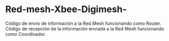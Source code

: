 # Red-mesh-Xbee-Digimesh-
Código de envio de información a la Red Mesh funcionando como Router.
Código de recepción de la información enviada a la Red Mesh funcionando como Coordinador.
